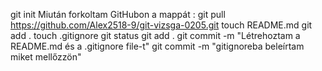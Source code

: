 git init
Miután forkoltam GitHubon a mappát : git pull https://github.com/Alex2518-9/git-vizsga-0205.git
touch README.md
git add .
touch .gitignore
git status
git add .
git commit -m "Létrehoztam a README.md és a .gitignore file-t"
git commit -m "gitignoreba beleírtam miket mellőzzön"
